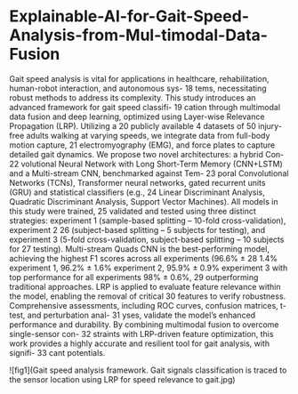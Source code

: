 # Explainable-AI-for-Gait-Speed-Analysis-from-Mul-timodal-Data-Fusion
 
Gait speed analysis is vital for applications in healthcare, rehabilitation, human-robot interaction, and autonomous sys- 18 tems, necessitating robust methods to address its complexity. This study introduces an advanced framework for gait speed classifi- 19 cation through multimodal data fusion and deep learning, optimized using Layer-wise Relevance Propagation (LRP). Utilizing a 20 publicly available 4 datasets of 50 injury-free adults walking at varying speeds, we integrate data from full-body motion capture, 21 electromyography (EMG), and force plates to capture detailed gait dynamics. We propose two novel architectures: a hybrid Con- 22 volutional Neural Network with Long Short-Term Memory (CNN+LSTM) and a Multi-stream CNN, benchmarked against Tem- 23 poral Convolutional Networks (TCNs), Transformer neural networks, gated recurrent units (GRU) and statistical classifiers (e.g., 24 Linear Discriminant Analysis, Quadratic Discriminant Analysis, Support Vector Machines). All models in this study were trained, 25 validated and tested using three distinct strategies: experiment 1 (sample-based splitting – 10-fold cross-validation), experiment 2 26 (subject-based splitting – 5 subjects for testing), and experiment 3 (5-fold cross-validation, subject-based splitting – 10 subjects for 27 testing). Multi-stream Quads CNN is the best-performing model, achieving the highest F1 scores across all experiments (96.6% ± 28 1.4% experiment 1, 96.2% ± 1.6% experiment 2, 95.9% ± 0.9% experiment 3 with top performance for all experiments 98% ± 0.6%, 29 outperforming traditional approaches. LRP is applied to evaluate feature relevance within the model, enabling the removal of critical 30 features to verify robustness. Comprehensive assessments, including ROC curves, confusion matrices, t-test, and perturbation anal- 31 yses, validate the model’s enhanced performance and durability. By combining multimodal fusion to overcome single-sensor con- 32 straints with LRP-driven feature optimization, this work provides a highly accurate and resilient tool for gait analysis, with signifi- 33 cant potentials. 

![fig1](Gait speed analysis framework. Gait signals classification is traced to the sensor location using LRP for speed relevance to gait.jpg) 
	












